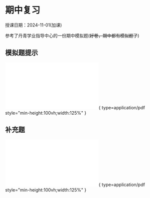# 期中复习

授课日期：2024-11-01(加课)

参考了丹青学业指导中心的一份期中模拟题(~~好卷，期中都有模拟题了~~)

## 模拟题提示

![Alt text](mid_sim_hint.pdf){ type=application/pdf style="min-height:100vh;width:125%" }

## 补充题

![Alt text](mid_addition.pdf){ type=application/pdf style="min-height:100vh;width:125%" }